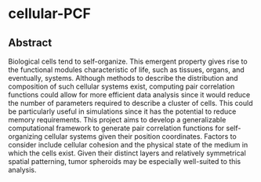 # cellular-PCF

## Abstract
Biological cells tend to self-organize. This emergent property gives rise to the functional modules characteristic of life, such as tissues, organs, and eventually, systems. Although methods to describe the distribution and composition of such cellular systems exist, computing pair correlation functions could allow for more efficient data analysis since it would reduce the number of parameters required to describe a cluster of cells. This could be particularly useful in simulations since it has the potential to reduce memory requirements. This project aims to develop a generalizable computational framework to generate pair correlation functions for self-organizing cellular systems given their position coordinates. Factors to consider include cellular cohesion and the physical state of the medium in which the cells exist. Given their distinct layers and relatively symmetrical spatial patterning, tumor spheroids may be especially well-suited to this analysis.
